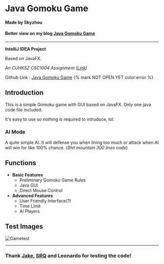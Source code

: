 # Java Gomoku Game
#### Made by Skyzhou
#### Better view on my blog [Java Gomoku Game](http://localhost:4000/2025/02/22/Java_Gomoku/)

---
**IntelliJ IDEA Project**

Based on JavaFX.

*An CUHKSZ CSC1004 Assignment ([Link](https://guiliang.github.io/courses/cuhk-csc-1004/project-topics/java_game.html))*

Github Link : [Java Gomoku Game](https://github.com/ghskyzhou/Java_Gomoku_Game_by_Sky) {% mark NOT OPEN YET color:error %}

## Introduction

This is a simple Gomoku game with GUI based on JavaFX. Only one java code file included.

It's easy to use so nothing is required to introduce, lol.

### AI Mode

A quite simple AI. It will defense you when lining too much or attack when AI will win for like 100% chance. (*Shit mountain 300 lines code*)

## Functions

- **Basic Features**
  - Preliminary Gomoku Game Rules
  - Java GUI
  - Direct Mouse Control
- **Advanced Features**
  - User Friendly Interface(?)
  - Time Limit
  - AI Players

## Test Images

![Gametest](https://img.z4a.net/images/2025/02/23/PVP.png)

---
  ### Thank [Jake](https://github.com/littlestarjake), [SRQ](https://github.com/SRQhuajiGabaxi) and Leonardo for testing the code!